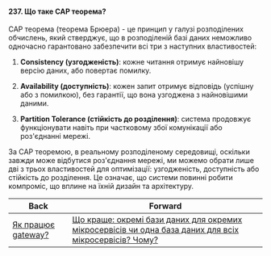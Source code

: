 #### 237. Що таке CAP теорема?

CAP теорема (теорема Брюера) - це принцип у галузі розподілених обчислень, який стверджує, що в розподіленій базі даних неможливо одночасно гарантовано забезпечити всі три з наступних властивостей:

1. **Consistency (узгодженість)**: кожне читання отримує найновішу версію даних, або повертає помилку.

2. **Availability (доступність)**: кожен запит отримує відповідь (успішну або з помилкою), без гарантії, що вона узгоджена з найновішими даними.

3. **Partition Tolerance (стійкість до розділення)**: система продовжує функціонувати навіть при частковому збої комунікації або роз'єднанні мережі.

За CAP теоремою, в реальному розподіленому середовищі, оскільки завжди може відбутися роз'єднання мережі, ми можемо обрати лише дві з трьох властивостей для оптимізації: узгодженість, доступність або стійкість до розділення. Це означає, що системи повинні робити компроміс, що вплине на їхній дизайн та архітектуру.

| Back | Forward |
|---|---|
| [Як працює gateway?](/ua/senior/microservices/how-does-a-gateway-work.md)  | [Що краще: окремі бази даних для окремих мікросервісів чи одна база даних для всіх мікросервісів? Чому?](/ua/senior/microservices/what-is-better-a-separate-database-for-each-microservice-or-one-database-for-all-services-why.md) |